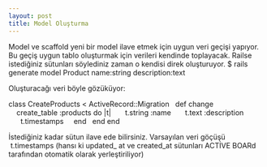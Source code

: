 ```yaml
---
layout: post
title: Model Oluşturma
---
```


Model ve scaffold yeni bir model ilave etmek için uygun veri geçişi yapıyor. Bu geçiş uygun tablo oluşturmak için verileri kendinde toplayacak. Railse istediğiniz sütunları söylediniz zaman o kendisi direk oluşturuyor. 
$ rails generate model Product name:string description:text

Oluşturacağı veri böyle gözüküyor:

class CreateProducts < ActiveRecord::Migration
  def change
    create_table :products do |t|
      t.string :name
      t.text :description
 
      t.timestamps
    end
  end
end


İstediğiniz kadar sütun ilave ede bilirsiniz. Varsayılan veri göçüşü  t.timestamps (hansı ki updated_ at ve created_at sütunları ACTİVE BOARd tarafından otomatik olarak yerleştiriliyor)
  
